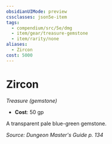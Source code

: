 ```yaml
---
obsidianUIMode: preview
cssclasses: json5e-item
tags:
  - compendium/src/5e/dmg
  - item/gear/treasure-gemstone
  - item/rarity/none
aliases:
  - Zircon
cost: 5000
---
```

# Zircon
*Treasure (gemstone)*  

- **Cost**: 50 gp

A transparent pale blue-green gemstone.

*Source: Dungeon Master's Guide p. 134*
